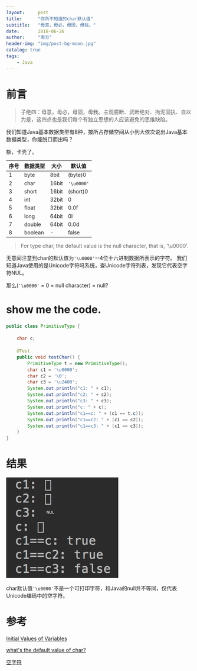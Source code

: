 ```yaml
---
layout:     post
title:      "你所不知道的char默认值"
subtitle:   "毋意，毋必，毋固，毋我。"
date:       2018-06-26
author:     "南方"
header-img: "img/post-bg-moon.jpg"
catalog: true
tags:
    - Java
---
```


# 前言

> 子绝四：毋意，毋必，毋固，毋我。主观臆断、武断绝对、拘泥固执、自以为是，这四点也是我们每个有独立思想的人应该避免的思维缺陷。

我们知道Java基本数据类型有8种，按所占存储空间从小到大依次说出Java基本数据类型，你能脱口而出吗？

额，卡壳了。

序号 | 数据类型|大小|默认值
---|---|---|---
1 | byte|8bit|(byte)0
2|char|16bit|`'\u0000'`|
3|short|16bit|(short)0|
4|int|32bit|0|
5|float|32bit|0.0f|
6|long|64bit|0l|
7|double|64bit|0.0d|
8|boolean|-|false|

> For type char, the default value is the null character, that is, '\u0000'.

无意间注意到char的默认值为`'\u0000'`--4位十六进制数据所表示的字符。
我们知道Java使用的是Unicode字符吗系统，查Unicode字符列表，发现它代表空字符NUL。

那么(`'\u0000'` = 0 = null character) = null?

# show me the code.

```Java
public class PrimitiveType {

    char c;

    @Test
    public void testChar() {
        PrimitiveType t = new PrimitiveType();
        char c1 = '\u0000';
        char c2 = '\0';
        char c3 = '\u2400';
        System.out.println("c1: " + c1);
        System.out.println("c2: " + c2);
        System.out.println("c3: " + c3);
        System.out.println("c: " + c);
        System.out.println("c1==c: " + (c1 == t.c));
        System.out.println("c1==c2: " + (c1 == c2));
        System.out.println("c1==c3: " + (c1 == c3));
    }
}
```

# 结果

![image](https://raw.githubusercontent.com/nanfangstation/image/master/blog/20180626_char_default.png)


char默认值`'\u0000'`不是一个可打印字符，和Java的null并不等同，仅代表Unicode编码中的空字符。

# 参考

[Initial Values of Variables](https://docs.oracle.com/javase/specs/jls/se7/html/jls-4.html#jls-4.12.5)


[what's the default value of char?](https://stackoverflow.com/questions/9909333/whats-the-default-value-of-char)

[空字符](https://zh.wikipedia.org/wiki/%E7%A9%BA%E5%AD%97%E7%AC%A6)

